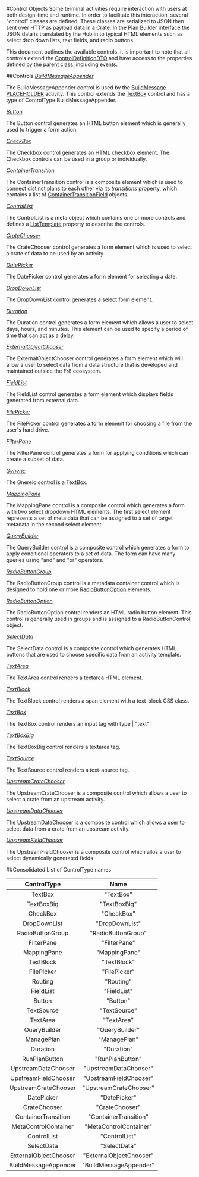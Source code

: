 #Control Objects
Some terminal activities require interaction with users at both design-time and runtime. In order to facilitate this interaction, several "control" classes are defined. These classes are serialized to JSON then sent over HTTP as payload data in a [Crate](https://github.com/Fr8org/Fr8Core/tree/master/Docs/ForDevelopers/OperatingConceptsk/Crates.md). In the Plan Builder interface the JSON data is translated by the Hub in to typical HTML elements such as select drop down lists, text fields, and radio buttons.

This document outlines the available controls. it is important to note that all controls extend the [ControlDefinitionDTO](../DataTransfer/ControlDefinitinDTO.md) and have access to the properties defined by the parent class, including events.

##Controls
*[BuildMessageAppender](Controls/BuildMessageAppender.md)*

The BuildMessageAppender control is used by the [BuildMessage PLACEHOLDER](BuildMessage.md) activity. This control extends the [TextBox](Controls/TextBox.md) control and has a type of ControlType.BuildMessageAppender.

*[Button](Controls/Button.md)*

The Button control generates an HTML button element which is generally used to trigger a form action.

*[CheckBox](Controls/Checkbox.md)*

The Checkbox control generates an HTML checkbox element. The Checkbox controls can be used in a group or individually.

*[ContainerTransition](Controls/ContainerTransition.md)*

The ContainerTransition control is a composite element which is used to connect distinct plans to each other via its _transitions_ property, which contains a list of [ContainerTransitionField](../ContainerTransitionField.md) objects.

*[ControlList](Controls/ControlList.md)*

The ControlList is a meta object which contains one or more controls and defines a [ListTemplate](../ListTemplate.md) property to describe the controls.

*[CrateChooser](Controls/CrateChooser.md)*

The CrateChooser control generates a form element which is used to select a crate of data to be used by an activity.

*[DatePicker](Controls/DatePicker.md)*

The DatePicker control generates a form element for selecting a date.

*[DropDownList](Controls/DropDownList.md)*

The DropDownList control generates a select form element.

*[Duration](Controls/Duration.md)*

The Duration control generates a form element which allows a user to select days, hours, and minutes. This element can be used to specify a period of time that can act as a delay.

*[ExternalObjectChooser](Controls/ExternalObjectChooser.md)*

The ExternalObjectChooser control generates a form element which will allow a user to select data from a data structure that is developed and maintained outside the Fr8 ecosystem.

*[FieldList](Controls/FieldList.md)*

The FieldList control generates a form element which displays fields generated from external data.

*[FilePicker](Controls/FilePicker.md)*

The FilePicker control generates a form element for choosing a file from the user's hard drive.

*[FilterPane](Controls/FilterPane.md)*

The FilterPane control generates a form for applying conditions which can create a subset of data.

*[Generic](Controls/Generic.md)*

The Gnereic control is a TextBox.

*[MappingPane](Controls/MappingPane.md)*

The MappingPane control is a composite control which generates a form with two select dropdown HTML elements. The first select element represents a set of meta data that can be assigned to a set of target metadata in the second select element.

*[QueryBuilder](Controls/QueryBuilder.md)*

The QueryBuilder control is a composite control which generates a form to apply conditional operators to a set of data. The form can have many queries using "and" and "or" operators.

*[RadioButtonGroup](Controls/RadioButtonGroup.md)*

The RadioButtonGroup control is a metadata container control which is designed to hold one or more [RadioButtonOption](Controls/RadioButtonOption.md) elements.

*[RadioButtonOption](Controls/RadioButtonOption.md)*

The RadioButtonOption control renders an HTML radio button element. This control is generally used in groups and is assigned to a RadioButtonControl object.

*[SelectData](Controls/SelectData.md)*

The SelectData control is a composite control which generates HTML buttons that are used to choose specific data from an activity template.

*[TextArea](Controls/TextArea.md)*

The TextArea control renders a textarea HTML element.

*[TextBlock](Controls/TextBlock.md)*

The TextBlock control renders a span element with a text-block CSS class.

*[TextBox](Controls/TextBox.md)*

The TextBox control renders an input tag with type | "text"

*[TextBoxBig](Controls/TextBoxBig.md)*

The TextBoxBig control renders a textarea tag.

*[TextSource](Controls/TextSource.md)*

The TextSource control renders a text-aource tag.

*[UpstreamCrateChooser](Controls/UpstreamCrateChooser.md)*

The UpstreamCrateChooser is a composite control which allows a user to select a crate from an upstream activity.

*[UpstreamDataChooser](Controls/UpstreamDataChooser.md)*

The UpstreamDataChooser is a composite control which allows a user to select data from a crate from an upstream activity.

*[UpstreamFieldChooser](Controls/UpstreamFieldChooser.md)*

The UpstreamFieldChooser is a composite control which allos a user to select dynamically generated fields

##<a name="control-types"></a>Consolidated List of ControlType names

ControlType | Name
:---:|:---:
TextBox | "TextBox"
TextBoxBig | "TextBoxBig"
CheckBox | "CheckBox"
DropDownList | "DropDownList"
RadioButtonGroup | "RadioButtonGroup"
FilterPane | "FilterPane"
MappingPane | "MappingPane"
TextBlock | "TextBlock"
FilePicker | "FilePicker"
Routing | "Routing"
FieldList | "FieldList"
Button | "Button"
TextSource | "TextSource"
TextArea | "TextArea"
QueryBuilder | "QueryBuilder"
ManagePlan | "ManagePlan"
Duration | "Duration"
RunPlanButton | "RunPlanButton"
UpstreamDataChooser | "UpstreamDataChooser"
UpstreamFieldChooser | "UpstreamFieldChooser"
UpstreamCrateChooser | "UpstreamCrateChooser"
DatePicker | "DatePicker"
CrateChooser | "CrateChooser"
ContainerTransition | "ContainerTransition"
MetaControlContainer | "MetaControlContainer"
ControlList | "ControlList"
SelectData | "SelectData"
ExternalObjectChooser | "ExternalObjectChooser"
BuildMessageAppender | "BuildMessageAppender"